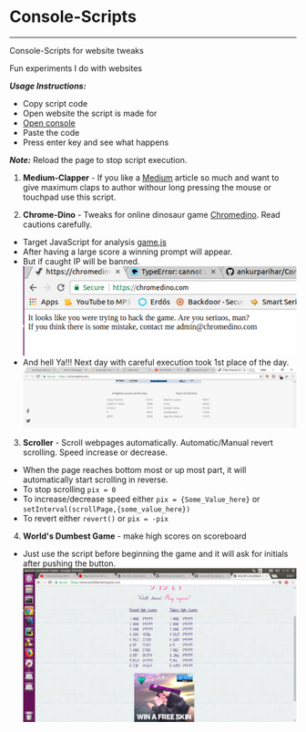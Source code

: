 # Console-Scripts

<hr>

Console-Scripts for website tweaks

Fun experiments I do with websites

***Usage Instructions:***
- Copy script code<br/>
- Open website the script is made for<br/>
- [Open console](https://kb.mailster.co/how-can-i-open-the-browsers-console/)<br/>
- Paste the code<br/>
- Press enter key and see what happens<br/>

***Note:*** Reload the page to stop script execution.<br/>

1. **Medium-Clapper** - If you like a [Medium](https://medium.com/) article so much and want to give maximum claps to author withour long pressing the mouse or touchpad use this script.<br/>

2. **Chrome-Dino** - Tweaks for online dinosaur game [Chromedino](https://chromedino.com). Read cautions carefully.<br/>
 - Target JavaScript for analysis [game.js](https://chromedino.com/js/game.js)<br/>
 - After having a large score a winning prompt will appear.<br/>
 - But if caught IP will be banned.<br/>
 ![Caught screenshot](https://raw.githubusercontent.com/ankurparihar/Console-Scripts/master/files/ChromeDyn_caught.png)<br/>
 - And hell Ya!!! Next day with careful execution took 1st place of the day.
 ![Win_screenshot](https://raw.githubusercontent.com/ankurparihar/Console-Scripts/master/files/ChromeDyn_win.png)<br/>

3. **Scroller** - Scroll webpages automatically. Automatic/Manual revert scrolling. Speed increase or decrease.<br/>
- When the page reaches bottom most or up most part, it will automatically start scrolling in reverse.
- To stop scrolling `pix = 0`<br/>
- To increase/decrease speed either `pix = {Some_Value_here}` or `setInterval(scrollPage,{some_value_here})`<br/>
- To revert either `revert()` or `pix = -pix`<br/>

4. **World's Dumbest Game** - make high scores on scoreboard<br/>
- Just use the script before beginning the game and it will ask for initials after pushing the button.<br/>
![High Scores](https://raw.githubusercontent.com/ankurparihar/Console-Scripts/master/files/WDG.png)<br/>
